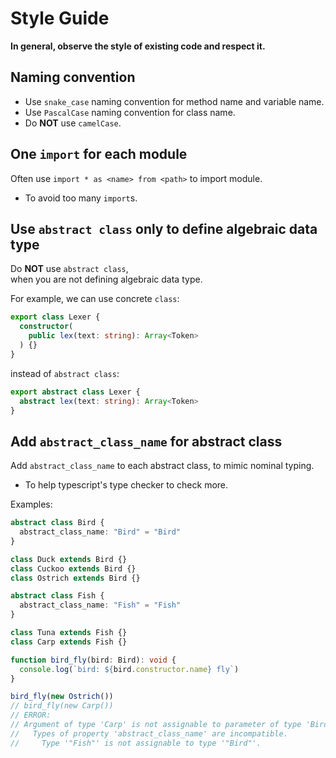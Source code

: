 # Style Guide

**In general, observe the style of existing code and respect it.**

## Naming convention

- Use `snake_case` naming convention for method name and variable name.
- Use `PascalCase` naming convention for class name.
- Do **NOT** use `camelCase`.

## One `import` for each module

Often use `import * as <name> from <path>` to import module.
- To avoid too many `import`s.

## Use `abstract class` only to define algebraic data type

Do **NOT** use `abstract class`, <br>
when you are not defining algebraic data type.

For example, we can use concrete `class`:
``` typescript
export class Lexer {
  constructor(
    public lex(text: string): Array<Token>
  ) {}
}
```

instead of `abstract class`:

``` typescript
export abstract class Lexer {
  abstract lex(text: string): Array<Token>
}
```

## Add `abstract_class_name` for abstract class

Add `abstract_class_name` to each abstract class, to mimic nominal typing.
- To help typescript's type checker to check more.

Examples:

``` typescript
abstract class Bird {
  abstract_class_name: "Bird" = "Bird"
}

class Duck extends Bird {}
class Cuckoo extends Bird {}
class Ostrich extends Bird {}

abstract class Fish {
  abstract_class_name: "Fish" = "Fish"
}

class Tuna extends Fish {}
class Carp extends Fish {}

function bird_fly(bird: Bird): void {
  console.log(`bird: ${bird.constructor.name} fly`)
}

bird_fly(new Ostrich())
// bird_fly(new Carp())
// ERROR:
// Argument of type 'Carp' is not assignable to parameter of type 'Bird'.
//   Types of property 'abstract_class_name' are incompatible.
//     Type '"Fish"' is not assignable to type '"Bird"'.
```
